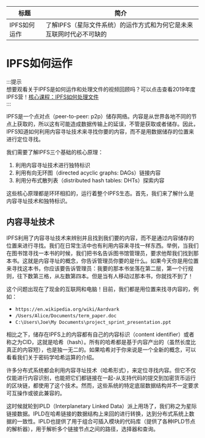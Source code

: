 标题|简介
| --- | --- |
IPFS如何运作|了解IPFS（星际文件系统）的运作方式和为何它是未来互联网时代必不可缺的

# IPFS如何运作

:::提示   
想要观看关于IPFS是如何运作和处理文件的视频回顾吗？可以点击查看2019年度IPFS营！[核心课程：IPFS如何处理文件](https://www.youtube.com/watch?v=Z5zNPwMDYGg)  
::: 

IPFS是一个点对点（peer-to-peer: p2p）储存网络。内容是从世界各地不同的节点上获取的，所以这有可能造成数据传输上的延误，不管是获取或者储存。因此，IPFS知道如何利用内容寻址技术来寻找你要的内容，而不是用数据储存的位置来进行定位寻找。  

我们需要了解IPFS三个基础的核心原理：
1. 利用内容寻址技术进行独特标识
2. 利用有向无环图（directed acyclic graphs: DAGs）链接内容
3. 利用分布式散列表（distributed hash tables: DHTs）探索内容

这些核心原理都是环环相扣的，运行着整个IPFS生态。首先，我们来了解什么是内容寻址技术和独特标识。

## 内容寻址技术

IPFS利用了内容寻址技术来辨别并且找到我们要的内容，而不是通过内容储存的位置来进行寻找。我们在日常生活中也有利用内容来寻找一样东西。举例，当我们在图书馆寻找一本书的时候，我们把书名告诉图书馆管理员，要求他帮我们找到那本书。这就是内容寻址的概念，你告诉管理员你要的是什么。如果今天你是用位置来寻找这本书，你应该要告诉管理员：我要的那本书坐落在第二层，第一个行规则，往下数第三格，从左数第四本。但是当有人移动过那本书，你就找不到了！

这个问题出现在了现金的互联网和电脑！目前，我们都是用位置来找寻内容的，例如：

- `https://en.wikipedia.org/wiki/Aardvark`
- `/Users/Alice/Documents/term_paper.doc`
- `C:\Users\Joe\My Documents\project_sprint_presentation.ppt`

相比之下，储存在IPFS上的内容都有自己的内容标识（content identifier）或者称之为CID，这就是哈希（hash）。所有的哈希都是基于内容产出的（虽然长度比真正的内容短），也是独一无二的。如果哈希对于你来说是一个全新的概念，可以看看我们关于密码学哈希运算的介绍。

许多分布式系统都会利用内容寻址技术（哈希形式），来定位寻找内容。但它不仅仅能进行内容识别，也能把它们都链接在一起-从支持代码的提交到加密货币运行的区块链，都使用了这个技术。然而，这些系统的特定底层数据结构并不一定要求可互操作或彼此兼容的。

这时候就轮到IPLD（Interplanetary Linked Data）派上用场了，我们称之为星际链接数据。IPLD在哈希链接的数据结构上来回的进行转换，达到分布式系统上数据的一致性。IPLD也提供了用于组合可插入模块的代码库（提供了各种IPLD节点的解析器），用于解析多个链接节点之间的路径，选择器和查询。


